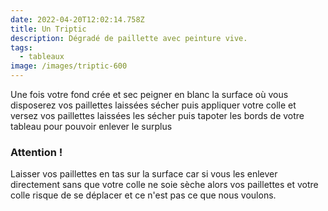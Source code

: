 ```yaml
---
date: 2022-04-20T12:02:14.758Z
title: Un Triptic
description: Dégradé de paillette avec peinture vive.
tags:
  - tableaux
image: /images/triptic-600
---
```

Une fois votre fond crée et sec peigner en blanc la surface où vous disposerez vos paillettes laissées sécher puis appliquer votre colle et versez vos paillettes laissées les sécher puis tapoter les bords de votre tableau pour pouvoir enlever le surplus

### Attention !

Laisser vos paillettes en tas sur la surface car si vous les enlever directement sans que votre colle ne soie sèche alors vos paillettes et votre colle risque de se déplacer et ce n'est pas ce que nous voulons.
